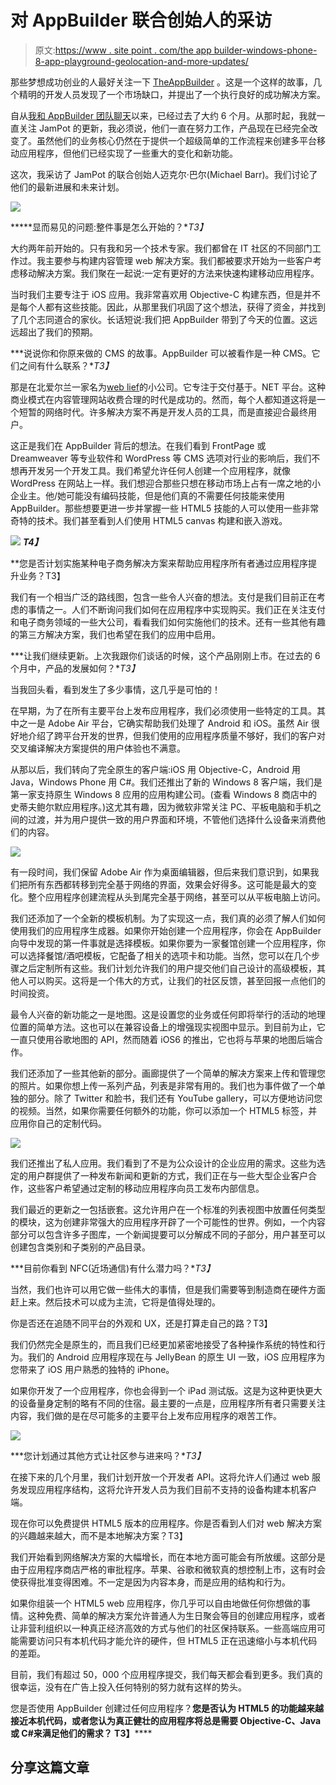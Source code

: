 # 对 AppBuilder 联合创始人的采访

> 原文:[https://www . site point . com/the app builder-windows-phone-8-app-playground-geolocation-and-more-updates/](https://www.sitepoint.com/theappbuilder-windows-phone-8-app-playground-geolocation-and-more-updates/)

那些梦想成功创业的人最好关注一下 [TheAppBuilder](http://theappbuilder.com/) 。这是一个这样的故事，几个精明的开发人员发现了一个市场缺口，并提出了一个执行良好的成功解决方案。

自从[我和 AppBuilder 团队聊天](https://www.sitepoint.com/theappbuilder-interview-with-matthew-david/)以来，已经过去了大约 6 个月。从那时起，我就一直关注 JamPot 的更新，我必须说，他们一直在努力工作，产品现在已经完全改变了。虽然他们的业务核心仍然在于提供一个超级简单的工作流程来创建多平台移动应用程序，但他们已经实现了一些重大的变化和新功能。

这次，我采访了 JamPot 的联合创始人迈克尔·巴尔(Michael Barr)。我们讨论了他们的最新进展和未来计划。

![](../Images/4a8ae89a41bc5ca5d0908cd0376ca981.png) [](https://www.sitepoint.com/theappbuilder-windows-phone-8-app-playground-geolocation-and-more-updates/) 

 *****显而易见的问题:整件事是怎么开始的？**T3】*

大约两年前开始的。只有我和另一个技术专家。我们都曾在 IT 社区的不同部门工作过。我主要参与构建内容管理 web 解决方案。我们都被要求开始为一些客户考虑移动解决方案。我们聚在一起说:一定有更好的方法来快速构建移动应用程序。

当时我们主要专注于 iOS 应用。我非常喜欢用 Objective-C 构建东西，但是并不是每个人都有这些技能。因此，从那里我们巩固了这个想法，获得了资金，并找到了几个志同道合的家伙。长话短说:我们把 AppBuilder 带到了今天的位置。这远远超出了我们的预期。

***说说你和你原来做的 CMS 的故事。AppBuilder 可以被看作是一种 CMS。它们之间有什么联系？**T3】*

那是在北爱尔兰一家名为[web lief](http://www.webbelief.com/Services.aspx)的小公司。它专注于交付基于。NET 平台。这种商业模式在内容管理网站收费合理的时代是成功的。然而，每个人都知道这将是一个短暂的网络时代。许多解决方案不再是开发人员的工具，而是直接迎合最终用户。

这正是我们在 AppBuilder 背后的想法。在我们看到 FrontPage 或 Dreamweaver 等专业软件和 WordPress 等 CMS 选项对行业的影响后，我们不想再开发另一个开发工具。我们希望允许任何人创建一个应用程序，就像 WordPress 在网站上一样。我们想迎合那些只想在移动市场上占有一席之地的小企业主。他/她可能没有编码技能，但是他们真的不需要任何技能来使用 AppBuilder。那些想要更进一步并掌握一些 HTML5 技能的人可以使用一些非常奇特的技术。我们甚至看到人们使用 HTML5 canvas 构建和嵌入游戏。

![](../Images/564a67865d966364bb1507190f374eec.png)
***T4】***

 **您是否计划实施某种电子商务解决方案来帮助应用程序所有者通过应用程序提升业务？T3】

我们有一个相当广泛的路线图，包含一些令人兴奋的想法。支付是我们目前正在考虑的事情之一。人们不断询问我们如何在应用程序中实现购买。我们正在关注支付和电子商务领域的一些大公司，看看我们如何实施他们的技术。还有一些其他有趣的第三方解决方案，我们也希望在我们的应用中启用。

***让我们继续更新。上次我跟你们谈话的时候，这个产品刚刚上市。在过去的 6 个月中，产品的发展如何？**T3】*

当我回头看，看到发生了多少事情，这几乎是可怕的！

在早期，为了在所有主要平台上发布应用程序，我们必须使用一些特定的工具。其中之一是 Adobe Air 平台，它确实帮助我们处理了 Android 和 iOS。虽然 Air 很好地介绍了跨平台开发的世界，但我们使用的应用程序质量不够好，我们的客户对交叉编译解决方案提供的用户体验也不满意。

从那以后，我们转向了完全原生的客户端:iOS 用 Objective-C，Android 用 Java，Windows Phone 用 C#。我们还推出了新的 Windows 8 客户端，我们是第一家支持原生 Windows 8 应用的应用构建公司。(查看 Windows 8 商店中的史蒂夫鲍尔默应用程序。)这尤其有趣，因为微软非常关注 PC、平板电脑和手机之间的过渡，并为用户提供一致的用户界面和环境，不管他们选择什么设备来消费他们的内容。

![](../Images/eaa303d481052a9374d7a1f0c535cadf.png)

有一段时间，我们保留 Adobe Air 作为桌面编辑器，但后来我们意识到，如果我们把所有东西都转移到完全基于网络的界面，效果会好得多。这可能是最大的变化。整个应用程序创建流程从头到尾完全基于网络，甚至可以从平板电脑上访问。

我们还添加了一个全新的模板机制。为了实现这一点，我们真的必须了解人们如何使用我们的应用程序生成器。如果你开始创建一个应用程序，你会在 AppBuilder 向导中发现的第一件事就是选择模板。如果你要为一家餐馆创建一个应用程序，你可以选择餐馆/酒吧模板，它配备了相关的选项卡和功能。当然，您可以在几个步骤之后定制所有这些。我们计划允许我们的用户提交他们自己设计的高级模板，其他人可以购买。这将是一个伟大的方式，让我们的社区反馈，甚至回报一点他们的时间投资。

最令人兴奋的新功能之一是地图。这是设置您的业务或任何即将举行的活动的地理位置的简单方法。这也可以在兼容设备上的增强现实视图中显示。到目前为止，它一直只使用谷歌地图的 API，然而随着 iOS6 的推出，它也将与苹果的地图后端合作。

我们还添加了一些其他新的部分。画廊提供了一个简单的解决方案来上传和管理您的照片。如果你想上传一系列产品，列表是非常有用的。我们也为事件做了一个单独的部分。除了 Twitter 和脸书，我们还有 YouTube gallery，可以方便地访问您的视频。当然，如果你需要任何额外的功能，你可以添加一个 HTML5 标签，并应用你自己的定制代码。

![](../Images/9cab6e9174e9a3da1c8a376e60917cd3.png)

我们还推出了私人应用。我们看到了不是为公众设计的企业应用的需求。这些为选定的用户群提供了一种发布新闻和更新的方式，我们正在与一些大型企业客户合作，这些客户希望通过定制的移动应用程序向员工发布内部信息。

我们最近的更新之一包括嵌套。这允许用户在一个标准的列表视图中放置任何类型的模块，这为创建非常强大的应用程序开辟了一个可能性的世界。例如，一个内容部分可以包含许多子图库，一个新闻提要可以分解成不同的子部分，用户甚至可以创建包含类别和子类别的产品目录。

***目前你看到 NFC(近场通信)有什么潜力吗？**T3】*

当然，我们也许可以用它做一些伟大的事情，但是我们需要等到制造商在硬件方面赶上来。然后技术可以成为主流，它将是值得处理的。

你是否还在追随不同平台的外观和 UX，还是打算走自己的路？T3】

我们仍然完全是原生的，而且我们已经更加紧密地接受了各种操作系统的特性和行为。我们的 Android 应用程序现在与 JellyBean 的原生 UI 一致，iOS 应用程序为您带来了 iOS 用户熟悉的独特的 iPhone。

如果你开发了一个应用程序，你也会得到一个 iPad 测试版。这是为这种更快更大的设备量身定制的略有不同的住宿。最主要的一点是，应用程序所有者只需要关注内容，我们做的是在尽可能多的主要平台上发布应用程序的艰苦工作。

![](../Images/d3b8f1b5860ddf6c91b2ad5cab057149.png)

***您计划通过其他方式让社区参与进来吗？**T3】*

在接下来的几个月里，我们计划开放一个开发者 API。这将允许人们通过 web 服务发现应用程序结构，这将允许开发人员为我们目前不支持的设备构建本机客户端。

现在你可以免费提供 HTML5 版本的应用程序。你是否看到人们对 web 解决方案的兴趣越来越大，而不是本地解决方案？T3】

我们开始看到网络解决方案的大幅增长，而在本地方面可能会有所放缓。这部分是由于应用程序商店严格的审批程序。苹果、谷歌和微软真的想控制上市，这有时会使获得批准变得困难。不一定是因为内容本身，而是应用的结构和行为。

如果你组装一个 HTML5 web 应用程序，你几乎可以自由地做任何你想做的事情。这种免费、简单的解决方案允许普通人为生日聚会等目的创建应用程序，或者让非营利组织以一种真正经济高效的方式与他们的社区保持联系。一些高端应用可能需要访问只有本机代码才能允许的硬件，但 HTML5 正在迅速缩小与本机代码的差距。

目前，我们有超过 50，000 个应用程序提交，我们每天都会看到更多。我们真的很幸运，没有在广告上投入任何特别的努力就有这样的势头。

您是否使用 AppBuilder 创建过任何应用程序？**您是否认为 HTML5 的功能越来越接近本机代码，或者您认为真正健壮的应用程序将总是需要 Objective-C、Java 或 C#来满足他们的需求？
T3】****** 

## ******分享这篇文章******